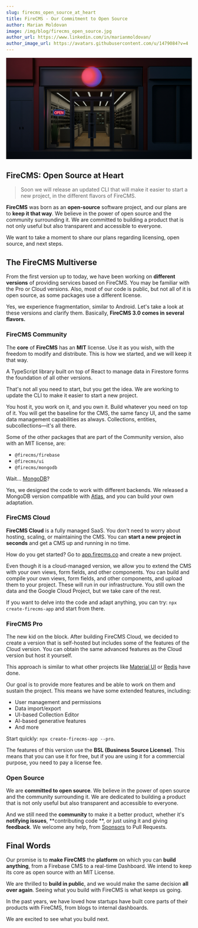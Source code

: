 ```yaml
---
slug: firecms_open_source_at_heart
title: FireCMS - Our Commitment to Open Source
author: Marian Moldovan
image: /img/blog/firecms_open_source.jpg
author_url: https://www.linkedin.com/in/marianmoldovan/
author_image_url: https://avatars.githubusercontent.com/u/1479084?v=4
---
```


![Open Source](../static/img/blog/firecms_open_source.jpg)

## FireCMS: Open Source at Heart

> Soon we will release an updated CLI that will make it easier to start a new project, in the different flavors of FireCMS.

**FireCMS** was born as an **open-source** software project, and our plans are to **keep it that way**. We believe in
the power of open source and the community surrounding it. We are committed to building a product that is not only
useful but also transparent and accessible to everyone.

We want to take a moment to share our plans regarding licensing, open source, and next steps.

## The FireCMS Multiverse

From the first version up to today, we have been working on **different versions** of providing services based on
FireCMS. You may be familiar with the Pro or Cloud versions. Also, most of our code is public, but not all of it is open
source, as some packages use a different license.

Yes, we experience fragmentation, similar to Android. Let's take a look at these versions and clarify them. Basically,
**FireCMS 3.0 comes in several flavors.**

### FireCMS Community

The **core** of **FireCMS** has an **MIT** license. Use it as you wish, with the freedom to modify and distribute. This
is how we started, and we will keep it that way.

A TypeScript library built on top of React to manage data in Firestore forms the foundation of all other versions.

That's not all you need to start, but you get the idea. We are working to update the CLI to make it easier to start a
new project.

You host it, you work on it, and you own it. Build whatever you need on top of it. You will get the baseline for the
CMS, the same fancy UI, and the same data management capabilities as always. Collections, entities, subcollections—it's
all there.

Some of the other packages that are part of the Community version, also with an MIT license, are:

- `@firecms/firebase`
- `@firecms/ui`
- `@firecms/mongodb`

Wait... [MongoDB](https://www.mongodb.com/)?

Yes, we designed the code to work with different backends. We released a MongoDB version compatible
with [Atlas](https://www.mongodb.com/lp/cloud/atlas/), and you can build your own adaptation.

### FireCMS Cloud

**FireCMS Cloud** is a fully managed SaaS. You don't need to worry about hosting, scaling, or maintaining the CMS. You
can **start a new project in seconds** and get a CMS up and running in no time.

How do you get started? Go to [app.firecms.co](https://app.firecms.co) and create a new project.

Even though it is a cloud-managed version, we allow you to extend the CMS with your own views, form fields, and other
components. You can build and compile your own views, form fields, and other components, and upload them to your
project. These will run in our infrastructure. You still own the data and the Google Cloud Project, but we take care of
the rest.

If you want to delve into the code and adapt anything, you can try: `npx create-firecms-app` and start from there.

### FireCMS Pro

The new kid on the block. After building FireCMS Cloud, we decided to create a version that is self-hosted but includes
some of the features of the Cloud version. You can obtain the same advanced features as the Cloud version but host it
yourself.

This approach is similar to what other projects like [Material UI](https://mui.com/) or [Redis](https://redis.io/) have
done.

Our goal is to provide more features and be able to work on them and sustain the project. This means we have some
extended features, including:

- User management and permissions
- Data import/export
- UI-based Collection Editor
- AI-based generative features
- And more

Start quickly: `npx create-firecms-app --pro`.

The features of this version use the **BSL (Business Source License)**. This means that you can use it for free, but if
you are using it for a commercial purpose, you need to pay a license fee.

### Open Source

We are **committed to open source**. We believe in the power of open source and the community surrounding it. We are
dedicated to building a product that is not only useful but also transparent and accessible to everyone.

And we still need the **community** to make it a better product, whether it's **notifying issues**, **contributing code
**, or just using it and giving **feedback**. We welcome any help,
from [Sponsors](https://github.com/sponsors/firecmsco) to Pull Requests.

## Final Words

Our promise is to **make FireCMS** the **platform** on which you can **build anything**, from a Firebase CMS to a
real-time Dashboard. We intend to keep its core as open source with an MIT License.

We are thrilled to **build in public**, and we would make the same decision **all over again**. Seeing what you build
with FireCMS is what keeps us going.

In the past years, we have loved how startups have built core parts of their products with FireCMS, from blogs to
internal dashboards.

We are excited to see what you build next.
